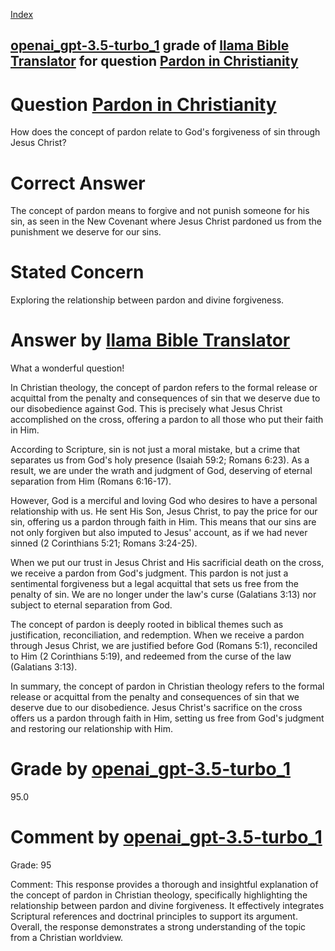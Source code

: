 
[Index](../../../../index.md)
## [openai_gpt-3.5-turbo_1](../../../grading_models/openai_gpt-3.5-turbo_1.md) grade of [llama Bible Translator](../../../answering_models/llama_Bible_Translator.md) for question [Pardon in Christianity](../../../questions/Pardon_in_Christianity.md)

# Question [Pardon in Christianity](../../../questions/Pardon_in_Christianity.md)
How does the concept of pardon relate to God's forgiveness of sin through Jesus Christ?

# Correct Answer
The concept of pardon means to forgive and not punish someone for his sin, as seen in the New Covenant where Jesus Christ pardoned us from the punishment we deserve for our sins.

# Stated Concern
Exploring the relationship between pardon and divine forgiveness.

# Answer by [llama Bible Translator](../../../answering_models/llama_Bible_Translator.md)
What a wonderful question!

In Christian theology, the concept of pardon refers to the formal release or acquittal from the penalty and consequences of sin that we deserve due to our disobedience against God. This is precisely what Jesus Christ accomplished on the cross, offering a pardon to all those who put their faith in Him.

According to Scripture, sin is not just a moral mistake, but a crime that separates us from God's holy presence (Isaiah 59:2; Romans 6:23). As a result, we are under the wrath and judgment of God, deserving of eternal separation from Him (Romans 6:16-17).

However, God is a merciful and loving God who desires to have a personal relationship with us. He sent His Son, Jesus Christ, to pay the price for our sin, offering us a pardon through faith in Him. This means that our sins are not only forgiven but also imputed to Jesus' account, as if we had never sinned (2 Corinthians 5:21; Romans 3:24-25).

When we put our trust in Jesus Christ and His sacrificial death on the cross, we receive a pardon from God's judgment. This pardon is not just a sentimental forgiveness but a legal acquittal that sets us free from the penalty of sin. We are no longer under the law's curse (Galatians 3:13) nor subject to eternal separation from God.

The concept of pardon is deeply rooted in biblical themes such as justification, reconciliation, and redemption. When we receive a pardon through Jesus Christ, we are justified before God (Romans 5:1), reconciled to Him (2 Corinthians 5:19), and redeemed from the curse of the law (Galatians 3:13).

In summary, the concept of pardon in Christian theology refers to the formal release or acquittal from the penalty and consequences of sin that we deserve due to our disobedience. Jesus Christ's sacrifice on the cross offers us a pardon through faith in Him, setting us free from God's judgment and restoring our relationship with Him.

# Grade by [openai_gpt-3.5-turbo_1](../../../grading_models/openai_gpt-3.5-turbo_1.md)
95.0

# Comment by [openai_gpt-3.5-turbo_1](../../../grading_models/openai_gpt-3.5-turbo_1.md)
Grade: 95

Comment: This response provides a thorough and insightful explanation of the concept of pardon in Christian theology, specifically highlighting the relationship between pardon and divine forgiveness. It effectively integrates Scriptural references and doctrinal principles to support its argument. Overall, the response demonstrates a strong understanding of the topic from a Christian worldview.

